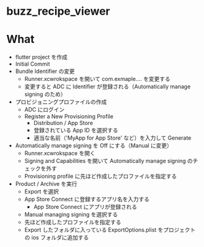 # buzz_recipe_viewer

# What

- flutter project を作成
- Initial Commit
- Bundle Identifier の変更
  - Runner.xcwrokspace を開いて com.exmaple.... を変更する
  - 変更すると ADC に Identifier が登録される（Automatically manage signing のため）
- プロビジョニングプロファイルの作成
  - ADC にログイン
  - Register a New Provisioning Profile
    - Distribution / App Store
    - 登録されている App ID を選択する
    - 適当な名前（'MyApp for App Store' など）を入力して Generate
- Automatically manage signing を Off にする（Manual に変更）
  - Runner.xcwrokspace を開く
  - Signing and Capabilities を開いて Automatically manage signing のチェックを外す
  - Provisioning profile に先ほど作成したプロファイルを指定する
- Product / Archive を実行
  - Export を選択
  - App Store Connect に登録するアプリ名を入力する
    - App Store Connect にアプリが登録される
  - Manual managing signing を選択する
  - 先ほど作成したプロファイルを指定する
  - Export したフォルダに入っている ExportOptions.plist をプロジェクトの ios フォルダに追加する
